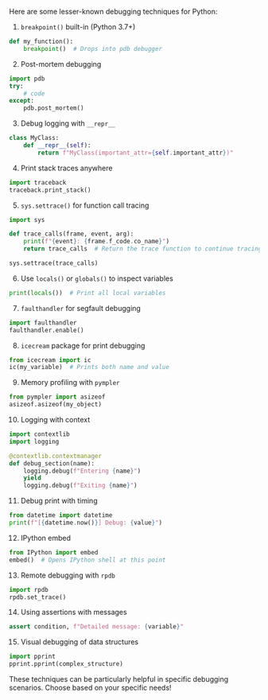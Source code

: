 Here are some lesser-known debugging techniques for Python:

1. `breakpoint()` built-in (Python 3.7+)
```python
def my_function():
    breakpoint()  # Drops into pdb debugger
```

2. Post-mortem debugging
```python
import pdb
try:
    # code
except:
    pdb.post_mortem()
```

3. Debug logging with `__repr__`
```python
class MyClass:
    def __repr__(self):
        return f"MyClass(important_attr={self.important_attr})"
```

4. Print stack traces anywhere
```python
import traceback
traceback.print_stack()
```

5. `sys.settrace()` for function call tracing
```python
import sys

def trace_calls(frame, event, arg):
    print(f"{event}: {frame.f_code.co_name}")
    return trace_calls  # Return the trace function to continue tracing

sys.settrace(trace_calls)
```

6. Use `locals()` or `globals()` to inspect variables
```python
print(locals())  # Print all local variables
```

7. `faulthandler` for segfault debugging
```python
import faulthandler
faulthandler.enable()
```

8. `icecream` package for print debugging
```python
from icecream import ic
ic(my_variable)  # Prints both name and value
```

9. Memory profiling with `pympler`
```python
from pympler import asizeof
asizeof.asizeof(my_object)
```

10. Logging with context
```python
import contextlib
import logging

@contextlib.contextmanager
def debug_section(name):
    logging.debug(f"Entering {name}")
    yield
    logging.debug(f"Exiting {name}")
```

11. Debug print with timing
```python
from datetime import datetime
print(f"[{datetime.now()}] Debug: {value}")
```

12. IPython embed
```python
from IPython import embed
embed()  # Opens IPython shell at this point
```

13. Remote debugging with `rpdb`
```python
import rpdb
rpdb.set_trace()
```

14. Using assertions with messages
```python
assert condition, f"Detailed message: {variable}"
```

15. Visual debugging of data structures
```python
import pprint
pprint.pprint(complex_structure)
```

These techniques can be particularly helpful in specific debugging scenarios. Choose based on your specific needs!
